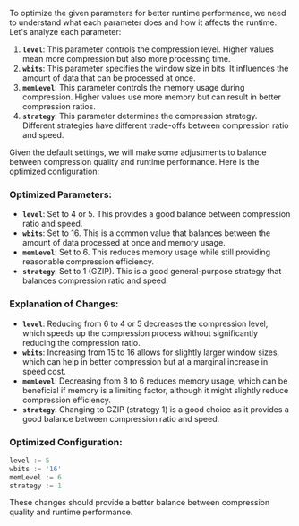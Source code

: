 To optimize the given parameters for better runtime performance, we need to understand what each parameter does and how it affects the runtime. Let's analyze each parameter:

1. **`level`**: This parameter controls the compression level. Higher values mean more compression but also more processing time.
2. **`wbits`**: This parameter specifies the window size in bits. It influences the amount of data that can be processed at once.
3. **`memLevel`**: This parameter controls the memory usage during compression. Higher values use more memory but can result in better compression ratios.
4. **`strategy`**: This parameter determines the compression strategy. Different strategies have different trade-offs between compression ratio and speed.

Given the default settings, we will make some adjustments to balance between compression quality and runtime performance. Here is the optimized configuration:

### Optimized Parameters:
- **`level`**: Set to 4 or 5. This provides a good balance between compression ratio and speed.
- **`wbits`**: Set to 16. This is a common value that balances between the amount of data processed at once and memory usage.
- **`memLevel`**: Set to 6. This reduces memory usage while still providing reasonable compression efficiency.
- **`strategy`**: Set to 1 (GZIP). This is a good general-purpose strategy that balances compression ratio and speed.

### Explanation of Changes:
- **`level`**: Reducing from 6 to 4 or 5 decreases the compression level, which speeds up the compression process without significantly reducing the compression ratio.
- **`wbits`**: Increasing from 15 to 16 allows for slightly larger window sizes, which can help in better compression but at a marginal increase in speed cost.
- **`memLevel`**: Decreasing from 8 to 6 reduces memory usage, which can be beneficial if memory is a limiting factor, although it might slightly reduce compression efficiency.
- **`strategy`**: Changing to GZIP (strategy 1) is a good choice as it provides a good balance between compression ratio and speed.

### Optimized Configuration:
```go
level := 5
wbits := '16'
memLevel := 6
strategy := 1
```

These changes should provide a better balance between compression quality and runtime performance.